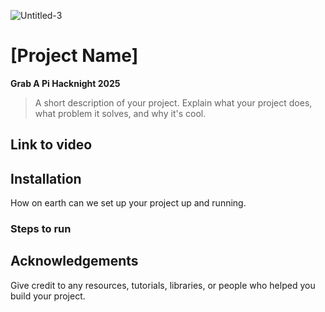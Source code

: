 ![Untitled-3](https://github.com/user-attachments/assets/f8416d90-40a6-4cfc-81e4-bca2ccf36202)
# **[Project Name]**


**Grab A Pi Hacknight 2025**

> A short description of your project. Explain what your project does, what problem it solves, and why it's cool.


## **Link to video**


## **Installation**

How on earth can we set up your project up and running.

### **Steps to run**  

## **Acknowledgements**

Give credit to any resources, tutorials, libraries, or people who helped you build your project.

